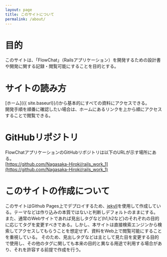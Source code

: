 ```yaml
---
layout: page
title: このサイトについて
permalink: /about/
---
```


# 目的
このサイトは、「FlowChat」（Railsアプリケーション）を開発するための設計書や開発に関する記録・閲覧可能にすることを目的とする。

# サイトの読み方
[ホーム]({{ site.baseurl}}/)から基本的にすべての資料にアクセスできる。  
開発手順を順番に確認したい場合は、ホームにあるリンクを上から順にアクセスすることで閲覧できる。

# GitHubリポジトリ
FlowChatアプリケーションのGitHubリポジトリは以下のURLが示す場所にある。  
[https://github.com/Nagasaka-Hiroki/rails_work_1](https://github.com/Nagasaka-Hiroki/rails_work_1)  

# このサイトの作成について
このサイトはGithub Pages上でデプロイするため、[jekyll](https://jekyllrb.com/)を使用して作成している。テーマなどは作り込みの本質ではないと判断しデフォルトのままにする。  
また、通常のWebサイトであれば見出しタグなど(h1,h2など)のそれぞれの目的に応じてタグを変更すべきである。しかし、本サイトは直接検索エンジンから検索してアクセスしてもらうことを想定せず、資料をWeb上で閲覧可能にすることを重視している。
そのため、見出しタグなどは主として見た目を変更する目的で使用し、その他のタグに関しても本来の目的と異なる用途で利用する場合があり、それを許容する前提で作成を行う。